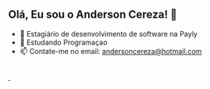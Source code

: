 ## Olá, Eu sou o Anderson Cereza! 👋


- 🔭 Estagiário de desenvolvimento de software na Payly
- 🌱 Estudando Programaçao 
- 📫 Contate-me no email: andersoncereza@hotmail.com

##

<div>
  <a href="https://www.linkedin.com/feed/?trk=guest_homepage-basic_nav-header-signin"> <img src="https://img.shields.io/badge/LinkedIn-0077B5?style=for-the-badge&logo=linkedin&logoColor=white" alt="" srcset=""> </a>
  <a href="https://www.instagram.com/ocereza/"> <img src="https://img.shields.io/badge/Instagram-E4405F?style=for-the-badge&logo=instagram&logoColor=white" alt="" srcset=""> </a>
</div>
